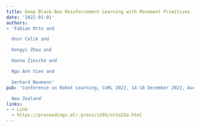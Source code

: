 ```yaml
---
title: Deep Black-Box Reinforcement Learning with Movement Primitives
date: '2022-01-01'
authors:
- 'Fabian Otto and

  Onur Celik and

  Hongyi Zhou and

  Hanna Ziesche and

  Ngo Anh Vien and

  Gerhard Neumann'
pub: 'Conference on Robot Learning, CoRL 2022, 14-18 December 2022, Auckland,

  New Zealand'
links:
- - Link
  - https://proceedings.mlr.press/v205/otto23a.html
---
```

